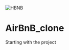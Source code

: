 ![HBNB](https://holbertonintranet.s3.amazonaws.com/uploads/medias/2018/6/65f4a1dd9c51265f49d0.png?X-Amz-Algorithm=AWS4-HMAC-SHA256&X-Amz-Credential=AKIARDDGGGOUZGDONYM4%2F20200217%2Fus-east-1%2Fs3%2Faws4_request&X-Amz-Date=20200217T123126Z&X-Amz-Expires=86400&X-Amz-SignedHeaders=host&X-Amz-Signature=f370033f802697a4e00a68c59cdd7993ed0b53c5d8c4dbf8df9725e516d539db)
# AirBnB_clone
Starting with the project